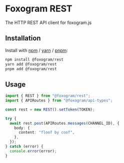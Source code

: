# Foxogram REST

The HTTP REST API client for foxogram.js

## Installation

Install with [npm](https://www.npmjs.com/) / [yarn](https://yarnpkg.com) / [pnpm](https://pnpm.js.org/):

```sh
npm install @foxogram/rest
yarn add @foxogram/rest
pnpm add @foxogram/rest
```

## Usage

```ts
import { REST } from "@foxogram/rest";
import { APIRoutes } from "@foxogram/api-types";

const rest = new REST().setToken(TOKEN);

try {
  await rest.post(APIRoutes.messages(CHANNEL_ID), {
    body: {
      content: "floof by coof",
    },
  });
} catch (error) {
  console.error(error);
}
```
